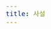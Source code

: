 ```yaml
---
title: 사설
---
```


<div id="postings"></div>

<script>
    function animate_post(event)
    {
        let obj = event.target;
        console.log(obj);
        /* let div = obj.childNodes[1];*/
        /*let h1 = div.childNodes[0];*/
        if(event.type=="onmouseenter")
        {
            h1.style.color = '#001253';
        }
        /* else
        {
            h1.style.color ='#000000';
        } */
    }
    
    function add_posting(url, image, title, des)
    {
        let main = document.getElementById('postings');

        console.log(url+" "+image+" "+title+" "+des);
        let obj = document.createElement('div');
        obj.setAttribute('class', 'posting');
        obj.setAttribute('onmouseenter', 'animate_post(event)');
        /* obj.setAttribute('onmouseout', 'animate_post(event)'); */
        let url_ = "https://giana-blog.netlify.app/" + url + "/";

        let div = document.createElement('div');
        let preimage = document.createElement('img');
        preimage.setAttribute('class', 'preimg');
        
        preimage.setAttribute('src', "https://giana-blog.netlify.app/assets/"+image);
        obj.appendChild(preimage);

        div.setAttribute('class', 'post-body');
        let a = document.createElement('a');
        let h1 = document.createElement('h1');
        a.setAttribute('href', url_);
        a.setAttribute('class', "post-title");
        a.innerText = title;
        h1.appendChild(a);
        div.appendChild(h1);
        let span = document.createElement('span');
        span.innerText = des;
        div.appendChild(span);
        obj.appendChild(div);
        main.appendChild(obj);
    }

    add_posting('왜-나는-바로-취업-전선에-뛰어들었는가' , 'interview.jpg', '왜 나는 바로 취업 전선에 뛰어들었나', '실제 사람들은 어떻게 일하는지 알고 싶었다.');
</script>
    


<style>
    .post-body
    {
        display:inline-block;
    }
    .posting
    {
        display: flex;
        justify-content: flex-start;
        padding: 1em 1em;
    }
    .preimg
    {
        width: 13em;
        height: 13em;
        border-radius: 10px;
        padding-right: 3em;
        margin: 0em 0em;
    }
    h1
    {
        padding-bottom: 1.5em;
    }
    span
    {
        font-size:larger;
    }
</style>